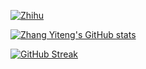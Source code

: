 <!-- ### Hi there 👋 -->

<!--
**sillybun/sillybun** is a ✨ _special_ ✨ repository because its `README.md` (this file) appears on your GitHub profile.

Here are some ideas to get you started:

- 🔭 I’m currently working on ...
- 🌱 I’m currently learning ...
- 👯 I’m looking to collaborate on ...
- 🤔 I’m looking for help with ...
- 💬 Ask me about ...
- 📫 How to reach me: ...
- 😄 Pronouns: ...
- ⚡ Fun fact: ...
-->
<!-- https://api.spencerwoo.com/substats/?source=zhihu&queryKey=zhangyiteng -->
[![Zhihu](https://img.shields.io/badge/dynamic/json?color=%231E90FF&label=知乎关注&query=%24.data.totalSubs&url=https%3A%2F%2Fapi.spencerwoo.com%2Fsubstats%2F%3Fsource%3Dzhihu%26queryKey%3Dzhangyiteng&longCache=true&style=flat-square)](https://www.zhihu.com/people/zhangyiteng)

<!-- [![Zhihu](https://img.shields.io/badge/dynamic/json?label=%E7%9F%A5%E4%B9%8E%E5%85%B3%E6%B3%A8&labelColor=0084ff&color=0099ff&query=%24.data.totalSubs&url=https%3A%2F%2Fapi.spencerwoo.com%2Fsubstats%2F%3Fsource%3Dzhihu%26queryKey%3Dxia-chong-yu-bing-34-67&longCache=true&style=flat-square)](https://www.zhihu.com/people/zhangyiteng) -->

[![Zhang Yiteng's GitHub stats](https://github-readme-stats.vercel.app/api?username=sillybun)](https://github.com/anuraghazra/github-readme-stats)

[![GitHub Streak](https://github-readme-streak-stats.herokuapp.com/?user=sillybun)](https://git.io/streak-stats)
